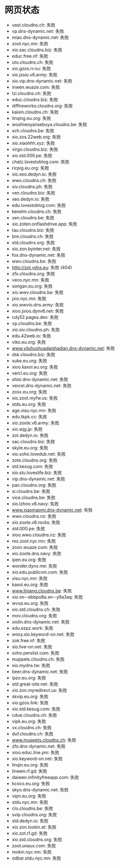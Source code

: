 # 网页状态
- vast.cloudns.ch: 失败
- vp.dns-dynamic.net: 失败
- miao.dns-dynamic.net: 失败
- zoot.nyc.mn: 失败
- xio.sac.cloudns.biz: 失败
- educ.free.nf: 失败
- uto.cloudns.ch: 失败
- xio.gzos.rr.nu: 失败
- xio.jxsio.v6.army: 失败
- xio.vip.dns-dynamic.net: 失败
- inwen.wuaze.com: 失败
- lzi.cloudns.ch: 失败
- educ.cloudns.biz: 失败
- diffireworks.cloudns.org: 失败
- kaixin.cloudns.ch: 失败
- linqing.eu.org: 失败
- woshiwoyansebuya.cloudns.be: 失败
- sch.cloudns.be: 失败
- xio.zos.22web.org: 失败
- xio.xiaohhh.xyz: 失败
- virgo.cloudns.biz: 失败
- xio.std.000.pe: 失败
- chatz.lovestoblog.com: 失败
- ricpig.eu.org: 失败
- xio.xeo.dedyn.io: 失败
- wwo.cloudns.ch: 失败
- siv.cloudns.ph: 失败
- ven.cloudns.biz: 失败
- xeo.dedyn.io: 失败
- edu.lovestoblog.com: 失败
- kenelm.cloudns.ch: 失败
- sen.cloudns.be: 失败
- xio.zoten.onflashdrive.app: 失败
- tau.cloudns.biz: 失败
- bre.cloudns.ch: 失败
- std.cloudns.org: 失败
- xio.zon.byinter.net: 失败
- fox.dns-dynamic.net: 失败
- wwv.cloudns.be: 失败
- http://zot.ydns.eu: 失败 (404)
- zfo.cloudns.org: 失败
- veco.nyc.mn: 失败
- xongan.eu.org: 失败
- xio.wwv.cloudns.be: 失败
- jxio.nyc.mn: 失败
- xio.wwvio.dns.army: 失败
- xioo.jxios.dynv6.net: 失败
- cdy52.pages.dev: 失败
- vp.cloudns.be: 失败
- xio.siv.cloudns.ph: 失败
- edu.42web.io: 失败
- viko.eu.org: 失败
- www.yiluhuohuadaishadian.dns-dynamic.net: 失败
- dsk.cloudns.biz: 失败
- suke.eu.org: 失败
- xioo.kaxoi.eu.org: 失败
- vercl.eu.org: 失败
- shisi.dns-dynamic.net: 失败
- vercel.dns-dynamic.net: 失败
- zosx.eu.org: 失败
- xio.zoot.myfw.us: 失败
- stds.eu.org: 失败
- age.xisu.nyc.mn: 失败
- edu.tkpk.cc: 失败
- xio.zoxte.v6.army: 失败
- xio.wjg.jp: 失败
- zot.dedyn.io: 失败
- sac.cloudns.biz: 失败
- skyle.eu.org: 失败
- xio.soho.lovedub.net: 失败
- zote.cloudns.org: 失败
- std.kesug.com: 失败
- xio.stu.loveslife.biz: 失败
- vip.dns-dynamic.net: 失败
- pan.cloudns.org: 失败
- si.cloudns.be: 失败
- vice.cloudns.be: 失败
- xio.lzhoo.v6.navy: 失败
- www.xiaomaomi.dns-dynamic.net: 失败
- wwo.cloudns.nz: 失败
- xio.zoxte.v6.rocks: 失败
- std.000.pe: 失败
- xioo.wwo.cloudns.nz: 失败
- res.zoot.nyc.mn: 失败
- zoon.wuaze.com: 失败
- xio.zoxte.dns.navy: 失败
- ipen.eu.org: 失败
- wonder.dynx.me: 失败
- xio.edu.publicvm.com: 失败
- xisu.nyc.mn: 失败
- kaxoi.eu.org: 失败
- www.liniang.cloudns.be: 失败
- xio.xn--ebbpo8a.xn--y9a3aq: 失败
- wvvp.eu.org: 失败
- xio.std.cloudns.ch: 失败
- mov.cloudns.org: 失败
- xiolin.dns-dynamic.net: 失败
- edu.ezpz.work: 失败
- woxy.xio.keyword-on.net: 失败
- zok.free.nf: 失败
- xio.live-on.net: 失败
- soho.perslist.com: 失败
- muppets.cloudns.ch: 失败
- xio.mydns.tw: 失败
- beer.dns-dynamic.net: 失败
- ipzo.eu.org: 失败
- std.great-site.net: 失败
- xio.zon.myredirect.us: 失败
- skvip.eu.org: 失败
- xio.gzos.link: 失败
- xio.std.kesug.com: 失败
- cdue.cloudns.ch: 失败
- vipk.eu.org: 失败
- vx.cloudns.ch: 失败
- duf.cloudns.ch: 失败
- www.muppets.cloudns.ch: 失败
- zfo.dns-dynamic.net: 失败
- xioo.educ.line.pm: 失败
- xio.keyword-on.net: 失败
- linqin.eu.org: 失败
- linwen.rf.gd: 失败
- daiwen.infinityfreeapp.com: 失败
- kcoco.eu.org: 失败
- skyo.dns-dynamic.net: 失败
- vipn.eu.org: 失败
- stdu.nyc.mn: 失败
- clo.cloudns.be: 失败
- svip.cloudns.org: 失败
- std.dedyn.io: 失败
- xio.zon.lookin.at: 失败
- xio.zot.rf.gd: 失败
- xio.std.cloudns.org: 失败
- zoot.unaux.com: 失败
- mokin.nyc.mn: 失败
- odbar.stdu.nyc.mn: 失败
